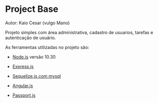 Project Base
============

Autor: Kaio Cesar (vulgo Mano)

Projeto simples com área administrativa, cadastro de usuarios, tarefas e autenticação de usuário.


As ferramentas utilizadas no projeto são:

* [Node.js](http://nodejs.org/) versão 10.30

* [Express.js](http://expressjs.com/4x/api.html)

* [Sequelize.js com mysql](http://sequelizejs.com/articles/getting-started)

* [Angular.js](https://angularjs.org/)

* [Passport.js](http://passportjs.org/)
